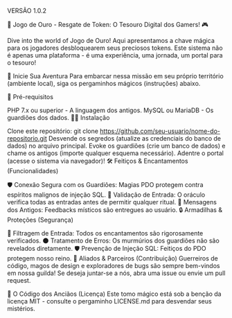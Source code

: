 VERSÃO 1.0.2

💎 Jogo de Ouro - Resgate de Token: O Tesouro Digital dos Gamers! 🎮

Dive into the world of Jogo de Ouro! Aqui apresentamos a chave mágica para os jogadores desbloquearem seus preciosos tokens. Este sistema não é apenas uma plataforma - é uma experiência, uma jornada, um portal para o tesouro!

🚀 Inicie Sua Aventura
Para embarcar nessa missão em seu próprio território (ambiente local), siga os pergaminhos mágicos (instruções) abaixo.

📜 Pré-requisitos

PHP 7.x ou superior - A linguagem dos antigos.
MySQL ou MariaDB - Os guardiões dos dados.
🧙‍♂️ Instalação

Clone este repositório: git clone https://github.com/seu-usuario/nome-do-repositorio.git
Desvende os segredos (atualize as credenciais do banco de dados) no arquivo principal.
Evoke os guardiões (crie um banco de dados) e chame os antigos (importe qualquer esquema necessário).
Adentre o portal (acesse o sistema via navegador)!
🛠️ Feitiços & Encantamentos (Funcionalidades)

🛡 Conexão Segura com os Guardiões: Magias PDO protegem contra espíritos malignos de injeção SQL.
🔮 Validação de Entrada: O oráculo verifica todas as entradas antes de permitir qualquer ritual.
📜 Mensagens dos Antigos: Feedbacks místicos são entregues ao usuário.
🔒 Armadilhas & Proteções (Segurança)

🚫 Filtragem de Entrada: Todos os encantamentos são rigorosamente verificados.
🌑 Tratamento de Erros: Os murmúrios dos guardiões não são revelados diretamente.
🛡 Prevenção de Injeção SQL: Feitiços do PDO protegem nosso reino.
🤝 Aliados & Parceiros (Contribuição)
Guerreiros de código, magos de design e exploradores de bugs são sempre bem-vindos em nossa guilda! Se deseja juntar-se a nós, abra uma issue ou envie um pull request.

📜 O Código dos Anciãos (Licença)
Este tomo mágico está sob a benção da licença MIT - consulte o pergaminho LICENSE.md para desvendar seus mistérios.
